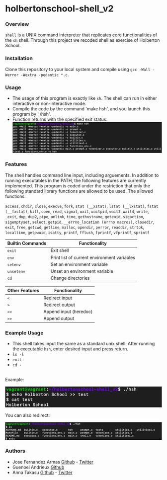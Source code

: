 # holbertonschool-shell_v2

### Overview
`shell` is a UNIX command interpreter that replicates core functionalities of the `sh` shell. Through this project we recoded shell as exercise of Holberton School.

### Installation
Clone this repository to your local system and compile using `gcc -Wall -Werror -Wextra -pedantic *.c`.

### Usage
* The usage of this program is exactly like `sh`. The shell can run in either interactive or non-interactive mode.
* Compile the code by the command 'make hsh', and you launch this program by './hsh'.
* Function returns with the specified exit status.
![compile](images/compile.png)

### Features
The shell handles command line input, including arguements.
In addition to running executables in the PATH, the following features are currently implemented.
This program is coded under the restriction that only the following standard library functions are allowed to be used.
The allowed functions:

`access`, `chdir`, `close`, `execve`, `fork`, `stat (__xstat)`, `lstat (__lxstat)`, `fstat (__fxstat)`, `kill`,
`open`, `read`, `signal`, `wait`, `waitpid`, `wait3`, `wait4`, `write`, `_exit`, `dup`, `dup2`, `pipe`, `unlink`, `time`,
`gethostname`, `geteuid`, `sigaction`, `sigemptyset`, `select`, `getpid`, `__errno_location (errno macros)`,
`closedir`, `exit`, `free`, `getcwd`, `getline`, `malloc`, `opendir`, `perror`, `readdir`, `strtok`, `localtime`,
`getpwuid`, `isatty`, `printf`, `fflush`, `fprintf`, `vfprintf`, `sprintf`



|  Builtin Commands  |    Functionality                            |
| ------------------ | ------------------------------------------- |
| `exit`             | Exit shell				   |
| `env`              | Print list of current environment variables |
| `setenv`           | Set an environment variable                 |
| `unsetenv`         | Unset an environment variable               |
| `cd`               | Change directories                          |

|  Other Features    |    Functionality                            |
| ------------------ | ------------------------------------------- |
| `<`		     | Redirect input		          	   |
| `>`		     | Redirect output				   |
| `<<`		     | Append input (heredoc)			   |
| `>>`		     | Append output				   |

### Example Usage
* This shell takes input the same as a standard unix shell.  After running the executable `hsh`, enter desired input and press return.
* `ls -l`
* `exit`
* `cd -`
<br>
Example:

![exp](images/example_shell.png)

You can also redirect:

![exp](images/example_shell_exec.png)

### Authors
* Jose Fernandez Armas [Github](https://github.com/crasride) - [Twitter](https://twitter.com/JosFern35900656)
* Guenoel Andrieux [Github](https://github.com/guenoel)
* Anna Takasu [Github](https://github.com/graefft) - [Twitter](https://twitter.com/KinuwaReeves?ref_src=twsrc%5Etfw)

